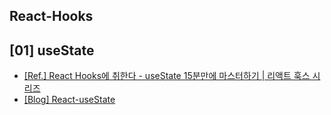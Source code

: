 ## React-Hooks

## [01] useState

- [[Ref.] React Hooks에 취한다 - useState 15분만에 마스터하기 | 리액트 훅스 시리즈](https://youtu.be/G3qglTF-fFI) <br/>
- [[Blog] React-useState ](https://velog.io/@hyeun427/React-Hooks-useState) <br/>
